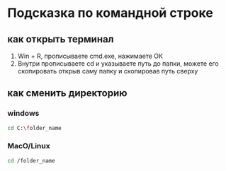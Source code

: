 # Подсказка по командной строке

## как открыть терминал
1. Win + R, прописываете cmd.exe, нажимаете ОК
2. Внутри прописываете cd и указываете путь до папки, можете его скопировать открыв саму папку и скопировав путь сверху

## как сменить директорию 
### windows 
```sh
cd C:\folder_name
```
### MacO/Linux
```sh
cd /folder_name
```